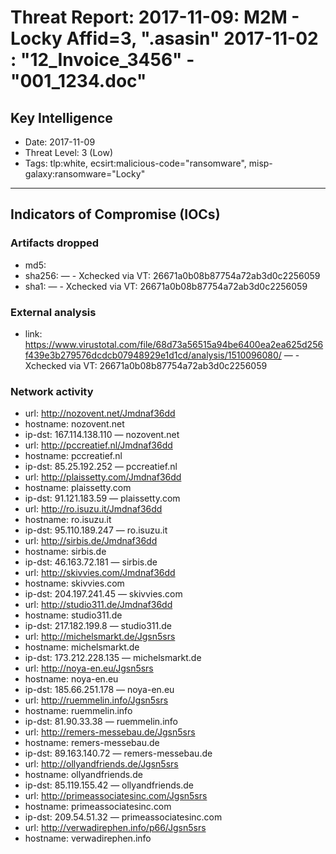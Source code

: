 # Threat Report: 2017-11-09: M2M -  Locky Affid=3, ".asasin" 2017-11-02 : "12_Invoice_3456" - "001_1234.doc"


## Key Intelligence
* Date: 2017-11-09
* Threat Level: 3 (Low)
* Tags: tlp:white, ecsirt:malicious-code="ransomware", misp-galaxy:ransomware="Locky"

---

## Indicators of Compromise (IOCs)
### Artifacts dropped
* md5: <md5>
* sha256: <sha256> — - Xchecked via VT: 26671a0b08b87754a72ab3d0c2256059
* sha1: <sha1> — - Xchecked via VT: 26671a0b08b87754a72ab3d0c2256059

### External analysis
* link: https://www.virustotal.com/file/68d73a56515a94be6400ea2ea625d256f439e3b279576dcdcb07948929e1d1cd/analysis/1510096080/ — - Xchecked via VT: 26671a0b08b87754a72ab3d0c2256059

### Network activity
* url: http://nozovent.net/Jmdnaf36dd
* hostname: nozovent.net
* ip-dst: 167.114.138.110 — nozovent.net
* url: http://pccreatief.nl/Jmdnaf36dd
* hostname: pccreatief.nl
* ip-dst: 85.25.192.252 — pccreatief.nl
* url: http://plaissetty.com/Jmdnaf36dd
* hostname: plaissetty.com
* ip-dst: 91.121.183.59 — plaissetty.com
* url: http://ro.isuzu.it/Jmdnaf36dd
* hostname: ro.isuzu.it
* ip-dst: 95.110.189.247 — ro.isuzu.it
* url: http://sirbis.de/Jmdnaf36dd
* hostname: sirbis.de
* ip-dst: 46.163.72.181 — sirbis.de
* url: http://skivvies.com/Jmdnaf36dd
* hostname: skivvies.com
* ip-dst: 204.197.241.45 — skivvies.com
* url: http://studio311.de/Jmdnaf36dd
* hostname: studio311.de
* ip-dst: 217.182.199.8 — studio311.de
* url: http://michelsmarkt.de/Jgsn5srs
* hostname: michelsmarkt.de
* ip-dst: 173.212.228.135 — michelsmarkt.de
* url: http://noya-en.eu/Jgsn5srs
* hostname: noya-en.eu
* ip-dst: 185.66.251.178 — noya-en.eu
* url: http://ruemmelin.info/Jgsn5srs
* hostname: ruemmelin.info
* ip-dst: 81.90.33.38 — ruemmelin.info
* url: http://remers-messebau.de/Jgsn5srs
* hostname: remers-messebau.de
* ip-dst: 89.163.140.72 — remers-messebau.de
* url: http://ollyandfriends.de/Jgsn5srs
* hostname: ollyandfriends.de
* ip-dst: 85.119.155.42 — ollyandfriends.de
* url: http://primeassociatesinc.com/Jgsn5srs
* hostname: primeassociatesinc.com
* ip-dst: 209.54.51.32 — primeassociatesinc.com
* url: http://verwadirephen.info/p66/Jgsn5srs
* hostname: verwadirephen.info
